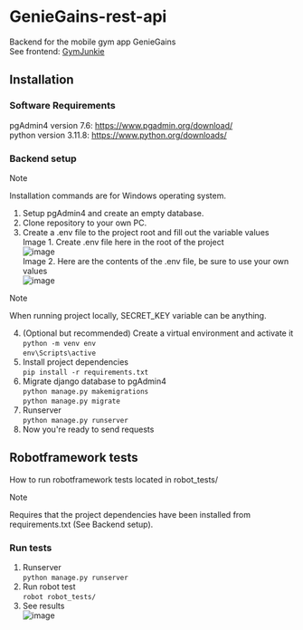 # GenieGains-rest-api
Backend for the mobile gym app GenieGains <br>
See frontend: [GymJunkie](https://github.com/eemelimu/GymJunkie)
## Installation
### Software Requirements
pgAdmin4 version 7.6: https://www.pgadmin.org/download/ <br>
python version 3.11.8: https://www.python.org/downloads/
### Backend setup
> [!NOTE]
> Installation commands are for Windows operating system.
1. Setup pgAdmin4 and create an empty database.
2. Clone repository to your own PC.
3. Create a .env file to the project root and fill out the variable values<br>
Image 1. Create .env file here in the root of the project<br>
![image](https://github.com/salopietari/gymjunkie-rest-api/assets/122457202/7b66efc3-26d7-4df8-9fd8-e44ebc9a785e) <br>
Image 2. Here are the contents of the .env file, be sure to use your own values<br>
![image](https://github.com/salopietari/gymjunkie-rest-api/assets/122457202/c7848fb3-f08c-40d5-ac3f-08d5d279183d) <br>
> [!NOTE]
> When running project locally, SECRET_KEY variable can be anything.
4. (Optional but recommended) Create a virtual environment and activate it<br>
`python -m venv env` <br>
`env\Scripts\active`
5. Install project dependencies <br>
`pip install -r requirements.txt`
6. Migrate django database to pgAdmin4 <br>
`python manage.py makemigrations` <br>
`python manage.py migrate`
7. Runserver <br>
`python manage.py runserver`<br>
8. Now you're ready to send requests
## Robotframework tests
How to run robotframework tests located in robot_tests/
> [!NOTE]
> Requires that the project dependencies have been installed from requirements.txt (See Backend setup).
### Run tests
1. Runserver <br>
`python manage.py runserver`
2. Run robot test <br>
`robot robot_tests/`
3. See results <br>
![image](https://github.com/salopietari/gymjunkie-rest-api/assets/122457202/ad582b20-3f46-4dd6-905c-25261eaa6c28)
